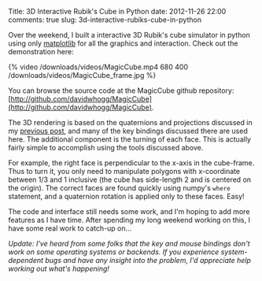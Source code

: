 Title: 3D Interactive Rubik's Cube in Python
date: 2012-11-26 22:00
comments: true
slug: 3d-interactive-rubiks-cube-in-python

<!-- PELICAN_BEGIN_SUMMARY -->
Over the weekend, I built a interactive 3D Rubik's cube simulator in python
using only [matplotlib](http://matplotlib.org) for all the graphics and
interaction.  Check out the demonstration here:

{% video /downloads/videos/MagicCube.mp4 680 400 /downloads/videos/MagicCube_frame.jpg %}

You can browse the source code at the MagicCube github repository:
[http://github.com/davidwhogg/MagicCube](http://github.com/davidwhogg/MagicCube).

<!-- PELICAN_END_SUMMARY -->

The 3D rendering is based on the quaternions and projections  discussed in
my [previous post](/blog/2012/11/24/simple-3d-visualization-in-matplotlib/),
and many of the key bindings discussed there are used here.
The additional component is the turning of each face.  This is actually
fairly simple to accomplish using the tools discussed above.

For example, the right face is perpendicular to the x-axis in the cube-frame.
Thus to turn it, you only need to manipulate polygons with x-coordinate
between 1/3 and 1 inclusive (the cube has side-length 2 and is centered on
the origin).  The correct faces are found quickly using
numpy's ``where`` statement, and a quaternion rotation is applied only to
these faces.  Easy!

The code and interface still needs some work, and I'm hoping to add more
features as I have time.  After spending my long weekend working on this,
I have some real work to catch-up on...

*Update: I've heard from some folks that the key and mouse bindings don't
work on some operating systems or backends.  If you experience
system-dependent bugs and have any insight into the problem, I'd appreciate
help working out what's happening!*